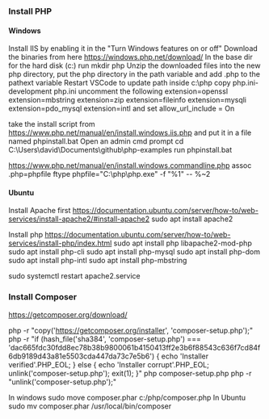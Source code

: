### Install PHP

#### Windows
Install IIS by enabling it in the "Turn Windows features on or off"
Download the binaries from here 
https://windows.php.net/download/
In the base dir for the hard disk (c:\) run 
mkdir php
Unzip the downloaded files into the new php directory, 
put the php directory in the path variable
and add .php to the pathext variable
Restart VSCode to update path
inside c:\php
copy php.ini-development php.ini
uncomment the following 
extension=openssl 
extension=mbstring 
extension=zip
extension=fileinfo 
extension=mysqli 
extension=pdo_mysql
extension=intl
and
set allow_url_include = On 

take the install script from 
https://www.php.net/manual/en/install.windows.iis.php
and put it in a file named phpinstall.bat 
Open an admin cmd prompt
cd C:\Users\david\Documents\github\php-examples
run
phpinstall.bat

https://www.php.net/manual/en/install.windows.commandline.php
assoc .php=phpfile
ftype phpfile="C:\php\php.exe" -f "%1" -- %~2

#### Ubuntu
Install Apache first
https://documentation.ubuntu.com/server/how-to/web-services/install-apache2/#install-apache2
sudo apt install apache2

Install php
https://documentation.ubuntu.com/server/how-to/web-services/install-php/index.html
sudo apt install php libapache2-mod-php
sudo apt install php-cli
sudo apt install php-mysql
sudo apt install php-dom
sudo apt install php-intl
sudo apt install php-mbstring

sudo systemctl restart apache2.service 


### Install Composer
https://getcomposer.org/download/

php -r "copy('https://getcomposer.org/installer', 'composer-setup.php');"
php -r "if (hash_file('sha384', 'composer-setup.php') === 'dac665fdc30fdd8ec78b38b9800061b4150413ff2e3b6f88543c636f7cd84f6db9189d43a81e5503cda447da73c7e5b6') { echo 'Installer verified'.PHP_EOL; } else { echo 'Installer corrupt'.PHP_EOL; unlink('composer-setup.php'); exit(1); }"
php composer-setup.php
php -r "unlink('composer-setup.php');"

In windows
sudo move composer.phar c:/php/composer.php
In Ubuntu
sudo mv composer.phar /usr/local/bin/composer

